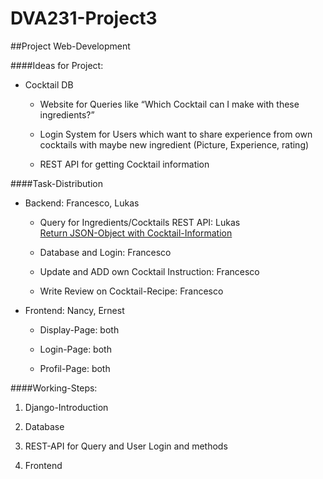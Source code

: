 # DVA231-Project3
##Project Web-Development

####Ideas for Project:

- Cocktail DB
  - Website for Queries like “Which Cocktail can I make with these ingredients?”
  
  - Login System for Users which want to share experience from own cocktails with maybe 	 new ingredient (Picture, Experience, rating)
  
  - REST API for getting Cocktail information

####Task-Distribution

- Backend: Francesco, Lukas
	
  - Query for Ingredients/Cocktails REST API: Lukas  
    [Return JSON-Object with Cocktail-Information](https://www.thecocktaildb.com/api.php)

  - Database and Login: Francesco

  - Update and ADD own Cocktail Instruction: Francesco

  - Write Review on Cocktail-Recipe:  Francesco



- Frontend: Nancy, Ernest

  - Display-Page: both

  - Login-Page: both

  - Profil-Page: both



####Working-Steps:

1. Django-Introduction

2. Database

3. REST-API for Query and User Login and methods

4. Frontend 
